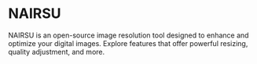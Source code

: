 # NAIRSU
NAIRSU is an open-source image resolution tool designed to enhance and optimize your digital images. Explore features that offer powerful resizing, quality adjustment, and more.
